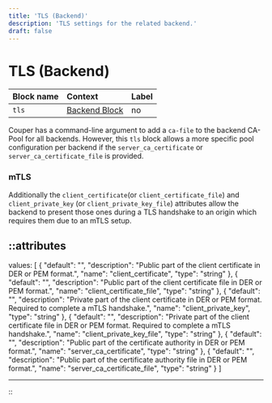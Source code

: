 ```yaml
---
title: 'TLS (Backend)'
description: 'TLS settings for the related backend.'
draft: false
---
```


# TLS (Backend)

| Block name   | Context                                       | Label    |
|:-------------|:----------------------------------------------|:---------|
| `tls`        | [Backend Block](/configuration/block/backend) | no       |

Couper has a command-line argument to add a `ca-file` to the backend CA-Pool for all backends.
However, this `tls` block allows a more specific pool configuration per backend if the `server_ca_certificate` or
`server_ca_certificate_file` is provided.

### mTLS

Additionally the `client_certificate`(or `client_certificate_file`) and `client_private_key` (or `client_private_key_file`)
attributes allow the backend to present those ones during a TLS handshake to an origin which requires them due to an mTLS setup.

::attributes
---
values: [
  {
    "default": "",
    "description": "Public part of the client certificate in DER or PEM format.",
    "name": "client_certificate",
    "type": "string"
  },
  {
    "default": "",
    "description": "Public part of the client certificate file in DER or PEM format.",
    "name": "client_certificate_file",
    "type": "string"
  },
  {
    "default": "",
    "description": "Private part of the client certificate in DER or PEM format. Required to complete a mTLS handshake.",
    "name": "client_private_key",
    "type": "string"
  },
  {
    "default": "",
    "description": "Private part of the client certificate file in DER or PEM format. Required to complete a mTLS handshake.",
    "name": "client_private_key_file",
    "type": "string"
  },
  {
    "default": "",
    "description": "Public part of the certificate authority in DER or PEM format.",
    "name": "server_ca_certificate",
    "type": "string"
  },
  {
    "default": "",
    "description": "Public part of the certificate authority file in DER or PEM format.",
    "name": "server_ca_certificate_file",
    "type": "string"
  }
]

---
::
